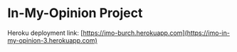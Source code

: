 # In-My-Opinion Project
Heroku deployment link: [https://imo-burch.herokuapp.com](https://imo-in-my-opinion-3.herokuapp.com)
